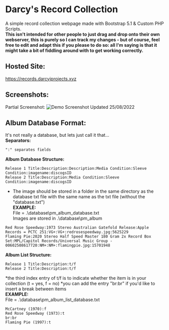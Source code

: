 # Darcy's Record Collection
A simple record collection webpage made with Bootstrap 5.1 & Custom PHP Scripts.<br>
__This isn't intended for other people to just drag and drop onto their own webserver, this is purely so I can track my changes - but of course, feel free to edit and adapt this if you please to do so: all I'm saying is that it might take a bit of fiddling around with to get working correctly.__

## **Hosted Site:**
https://records.darcyjprojects.xyz

## **Screenshots:**
Partial Screenshot:
![Demo Screenshot](https://records.darcyjprojects.xyz/assets/img/demoscreenshot_26082022_1.png)
Updated 25/08/2022

## **Album Database Format:**
It's not really a database, but lets just call it that...<br>
**Separators:**
```
":" separates fields
```
**Album Database Structure:**
```
Release 1 Title:Description:Description:Media Condition:Sleeve Condition:imagename:discogsID
Release 2 Title:Description:Media Condition:Sleeve Condition:imagename:discogsID
```
* The image should be stored in a folder in the same directory as the database txt file with the same name as the txt file (without the "database.txt")
<br>**EXAMPLE:**
<br>File = .\database\pm_album_database.txt
<br>Images are stored in .\database\pm_album
```
Red Rose Speedway:1973 Stereo Australian Gatefold Release:Apple Records = PCTC 251:VG+:VG+:redrosespeedway.jpg:5625229
Flaming Pie:2020 Stereo Half Speed Master 180 Gram 2x Record Box Set:MPL/Capitol Records/Universal Music Group - 00602508617720:NM+:NM+:flamingpie.jpg:15701948
```
**Album List Structure:**
```
Release 1 Title:Description:t/f
Release 2 Title:Description:t/f
```
*the third index entry of t/f is to indicate whether the item is in your collection (t = yes, f = no)
*you can add the entry "br:br" if you'd like to insert a break between items
<br>**EXAMPLE:**
<br>File = .\database\pm_album_list_database.txt
```
McCartney (1970):f
Red Rose Speedway (1973):t
br:br
Flaming Pie (1997):t
```
